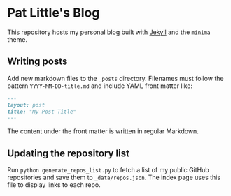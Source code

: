 # Pat Little's Blog

This repository hosts my personal blog built with [Jekyll](https://jekyllrb.com/) and the `minima` theme.

## Writing posts

Add new markdown files to the `_posts` directory. Filenames must follow the pattern `YYYY-MM-DD-title.md` and include YAML front matter like:

```markdown
---
layout: post
title: "My Post Title"
---
```

The content under the front matter is written in regular Markdown.

## Updating the repository list

Run `python generate_repos_list.py` to fetch a list of my public GitHub repositories and save them to `_data/repos.json`. The index page uses this file to display links to each repo.
